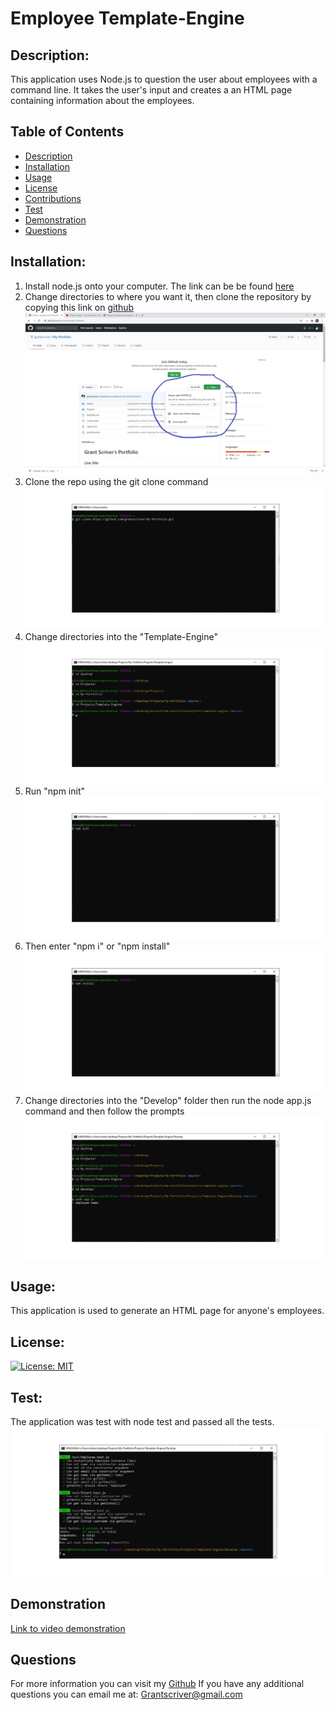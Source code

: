 # Employee Template-Engine

## Description:

This application uses Node.js to question the user about employees with a command line. It takes the user's input and creates a an HTML page containing information about the employees.

## Table of Contents

- [Description](#description)
- [Installation](#installation)
- [Usage](#usage)
- [License](#license)
- [Contributions](#contributions)
- [Test](#test)
- [Demonstration](#demonstration)
- [Questions](#questions)

## Installation:

1. Install node.js onto your computer. The link can be be found [here](https://nodejs.org/en/)
2. Change directories to where you want it, then clone the repository by copying this link on [github](https://github.com/grantscriver/My-Portfolio.git) ![Screenshot of repo](./Assets/gitclone.jpg)
3. Clone the repo using the git clone command ![Git clone command](./Assets/gitclonecommand.jpg)
4. Change directories into the "Template-Engine" ![Directory Folder](./Assets/cdfoldertemplate-engine.jpg)
5. Run "npm init" ![npm init](./Assets/npm-init.jpg)
6. Then enter "npm i" or "npm install" ![npm install](./Assets/npm-install.jpg)
7. Change directories into the "Develop" folder then run the node app.js command and then follow the prompts ![node app.js](./Assets/nodeappjs.jpg)

## Usage:

This application is used to generate an HTML page for anyone's employees.

## License:

[![License: MIT](https://img.shields.io/badge/License-MIT-yellow.svg)](https://opensource.org/licenses/MIT)

## Test:

The application was test with node test and passed all the tests. ![npm test](./Assets/npmtest.jpg)

## Demonstration

[Link to video demonstration](https://drive.google.com/file/d/1-7TTd1RGfoET6CBfoY7-xR8Q0GAp41US/view)

## Questions

For more information you can visit my [Github](https://github.com/grantscriver)
If you have any additional questions you can email me at: Grantscriver@gmail.com
